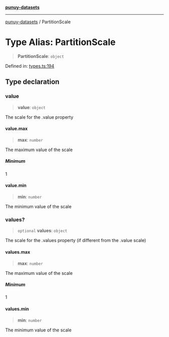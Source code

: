 [**punuy-datasets**](../README.md)

***

[punuy-datasets](../README.md) / PartitionScale

# Type Alias: PartitionScale

> **PartitionScale**: `object`

Defined in: [types.ts:194](https://github.com/andrefs/punuy-datasets/blob/6011a8fdf7a1327e3552464eff1eb4fa6c957091/src/lib/types.ts#L194)

## Type declaration

### value

> **value**: `object`

The scale for the .value property

#### value.max

> **max**: `number`

The maximum value of the scale

##### Minimum

1

#### value.min

> **min**: `number`

The minimum value of the scale

### values?

> `optional` **values**: `object`

The scale for the .values property (if different from the .value scale)

#### values.max

> **max**: `number`

The maximum value of the scale

##### Minimum

1

#### values.min

> **min**: `number`

The minimum value of the scale
